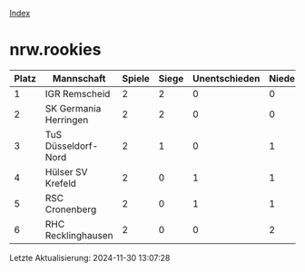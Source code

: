 [Index](./README.md)

# nrw.rookies

| Platz |  Mannschaft |  Spiele |  Siege |  Unentschieden |  Niederlagen |  Tore |  Differenz |  Punkte | 
| --- |  --- |  --- |  --- |  --- |  --- |  --- |  --- |  --- |  
|  1 |   IGR Remscheid |   2 |   2 |   0 |   0 |   18:1 |   17 |   6 |  
|  2 |   SK Germania Herringen |   2 |   2 |   0 |   0 |   13:6 |   7 |   6 |  
|  3 |   TuS Düsseldorf-Nord |   2 |   1 |   0 |   1 |   8:11 |   -3 |   3 |  
|  4 |   Hülser SV Krefeld |   2 |   0 |   1 |   1 |   4:6 |   -2 |   1 |  
|  5 |   RSC Cronenberg |   2 |   0 |   1 |   1 |   3:9 |   -6 |   1 |  
|  6 |   RHC Recklinghausen |   2 |   0 |   0 |   2 |   2:15 |   -13 |   0 |  


Letzte Aktualisierung: 2024-11-30 13:07:28